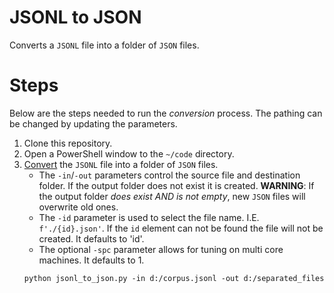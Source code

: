 # JSONL to JSON

Converts a `JSONL` file into a folder of `JSON` files.

# Steps

Below are the steps needed to run the _conversion_ process.
The pathing can be changed by updating the parameters.

1. Clone this repository.
2. Open a PowerShell window to the `~/code` directory.
3. [Convert](../code/jsonl_to_json.py) the `JSONL` file into a folder of `JSON` files.
   * The `-in`/`-out` parameters control the source file and destination folder.
     If the output folder does not exist it is created.
     **WARNING**: If the output folder _does exist AND is not empty_, new `JSON` files will overwrite old ones.
   * The `-id` parameter is used to select the file name.
     I.E. `f'./{id}.json'`.
     If the `id` element can not be found the file will not be created.
     It defaults to 'id'.
   * The optional `-spc` parameter allows for tuning on multi core machines.
     It defaults to 1.
   ```{ps1}
   python jsonl_to_json.py -in d:/corpus.jsonl -out d:/separated_files
   ```
